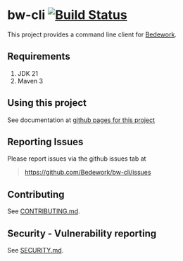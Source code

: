 # bw-cli [![Build Status](https://travis-ci.org/Bedework/bw-cli.svg)](https://travis-ci.org/Bedework/bw-cli)

This project provides a command line client for
[Bedework](https://www.apereo.org/projects/bedework).

## Requirements

1. JDK 21
2. Maven 3

## Using this project
See documentation at [github pages for this project](https://bedework.github.io/bw-cli/)

## Reporting Issues
Please report issues via the github issues tab at
> https://github.com/Bedework/bw-cli/issues

## Contributing
See [CONTRIBUTING.md](CONTRIBUTING.md).

## Security - Vulnerability reporting
See [SECURITY.md](SECURITY.md).
